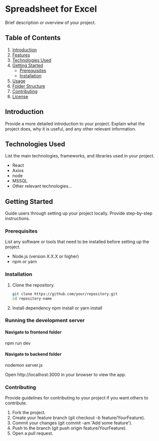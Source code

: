 # Spreadsheet for Excel

Brief description or overview of your project.

## Table of Contents

1. [Introduction](#introduction)
2. [Features](#features)
3. [Technologies Used](#technologies-used)
4. [Getting Started](#getting-started)
   - [Prerequisites](#prerequisites)
   - [Installation](#installation)
5. [Usage](#usage)
6. [Folder Structure](#folder-structure)
7. [Contributing](#contributing)
8. [License](#license)

## Introduction

Provide a more detailed introduction to your project. Explain what the project does, why it is useful, and any other relevant information.


## Technologies Used

List the main technologies, frameworks, and libraries used in your project.

- React
- Axios
- node
- MSSQL
- Other relevant technologies...

## Getting Started

Guide users through setting up your project locally. Provide step-by-step instructions.

### Prerequisites

List any software or tools that need to be installed before setting up the project.

- Node.js (version X.X.X or higher)
- npm or yarn

### Installation

1. Clone the repository.

   ```bash
   git clone https://github.com/your/repository.git
   cd repository-name

2. Install dependency
   npm install
   or
   yarn install

### Running the development server
#### Navigate to frontend folder
npm run dev
#### Navigate to backend folder
nodemon server.js

Open http://localhost:3000 in your browser to view the app.

### Contributing
Provide guidelines for contributing to your project if you want others to contribute.

1. Fork the project.
2. Create your feature branch (git checkout -b feature/YourFeature).
3. Commit your changes (git commit -am 'Add some feature').
4. Push to the branch (git push origin feature/YourFeature).
5. Open a pull request.